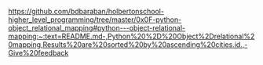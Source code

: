 https://github.com/bdbaraban/holbertonschool-higher_level_programming/tree/master/0x0F-python-object_relational_mapping#python---object-relational-mapping:~:text=README.md-,Python%20%2D%20Object%2Drelational%20mapping,Results%20are%20sorted%20by%20ascending%20cities.id.,-Give%20feedback
